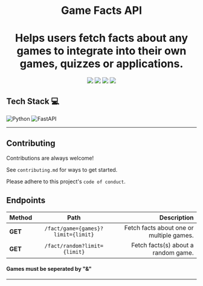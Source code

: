 <h1 align=center> Game Facts API </h1>
<h1 align=center>Helps users fetch facts about any games to integrate into their own games, quizzes or applications.</h1>
<p align="center">
  <img src="https://img.shields.io/github/license/gdscwce/Game-Facts-API?style=for-the-badge&logo=appveyor">
  <img src="https://img.shields.io/github/stars/gdscwce/Game-Facts-API?style=for-the-badge&logo=appveyor">
  <img src="https://img.shields.io/github/forks/gdscwce/Game-Facts-API?style=for-the-badge&logo=appveyor">
  <img src="https://img.shields.io/github/issues/gdscwce/Game-Facts-API?style=for-the-badge&logo=appveyor">
  </p>



## Tech Stack 💻
  ![Python](https://img.shields.io/badge/python-3670A0?style=for-the-badge&logo=python&logoColor=ffdd54)
  ![FastAPI](https://img.shields.io/badge/FastAPI-005571?style=for-the-badge&logo=fastapi)

---


## Contributing

Contributions are always welcome!

See `contributing.md` for ways to get started.

Please adhere to this project's `code of conduct`.




## Endpoints

| Method   |      Path      |  Description |
|----------|:-------------:|------:|
| **GET** | `/fact/game={games}?limit={limit}` | Fetch facts about one or multiple games. |
| **GET** | `/fact/random?limit={limit}` | Fetch facts(s) about a random game. |

#### Games must be seperated by "&"
----
